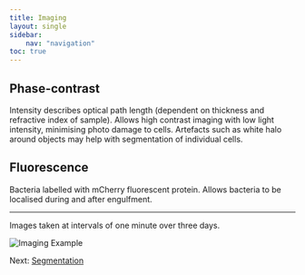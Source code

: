 ```yaml
---
title: Imaging
layout: single
sidebar: 
    nav: "navigation"
toc: true
---
```


## Phase-contrast
Intensity describes optical path length (dependent on thickness and refractive index of sample).
Allows high contrast imaging with low light intensity, minimising photo damage to cells.
Artefacts such as white halo around objects may help with segmentation of individual cells.

## Fluorescence
Bacteria labelled with mCherry fluorescent protein.
Allows bacteria to be localised during and after engulfment.

---


Images taken at intervals of one minute over three days.

![Imaging Example](images/imaging_example.gif)

Next: [Segmentation](../../Segmentation/)